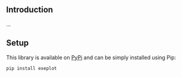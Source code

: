 ## Introduction

...

## Setup

This library is available on [PyPi](https://pypi.python.org/pypi/exeplot/) and can be simply installed using Pip:

```sh
pip install exeplot
```

